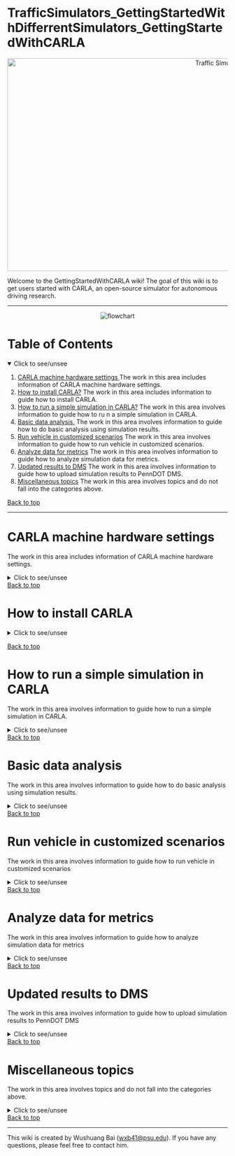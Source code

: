 # TrafficSimulators_GettingStartedWithDifferrentSimulators_GettingStartedWithCARLA


<p align="center">
<img src="https://github.com/ivsg-psu/TrafficSimulators_GettingStartedWithDifferrentSimulators_GettingStartedWithCARLA/blob/main/Documents/Images/CARLA_day.png" alt="Traffic Simulators" width="960" height="486">
</p>
Welcome to the GettingStartedWithCARLA wiki! The goal of this wiki is to get users started with CARLA, an open-source simulator for autonomous driving research. 

***
<p align="center">
<img src="https://github.com/ivsg-psu/TrafficSimulators_GettingStartedWithDifferrentSimulators_GettingStartedWithCARLA/blob/main/Documents/Images/flowchart.png" alt="flowchart" >
</p>

# Table of Contents
<details open>
  <summary> Click to see/unsee </summary>
  <ol>
    <li>
        <a href="#carla-machine-hardware-settings">CARLA machine hardware settings </a>
        The work in this area includes information of CARLA machine hardware settings.
    </li>
    <li>
        <a href="#how-to-install-carla">How to install CARLA?</a>
        The work in this area includes information to guide how to install CARLA. 
    </li>
    <li>
        <a href="#how-to-run-a-simple-simulation-in-carla">How to run a simple simulation in CARLA?</a> 
        The work in this area involves information to guide how to ru n a simple simulation in CARLA.
    </li>
    <li>
        <a href="#basic-data-analysis">Basic data analysis.</a>
        The work in this area involves information to guide how to do basic analysis using simulation results.
    </li>
    <li>
        <a href="#run-vehicle-in-customized-scenarios">Run vehicle in customized scenarios</a>
        The work in this area involves information to guide how to run vehicle in customized scenarios.
    </li>
    <li>
        <a href="#analyze-data-for-metrics">Analyze data for metrics</a>
        The work in this area involves information to guide how to analyze simulation data for metrics.
    </li>
    <li>
        <a href="#updated-results-to-DMS">Updated results to DMS</a>
        The work in this area involves information to guide how to upload simulation results to PennDOT DMS.
    </li>
    <li>
        <a href="#miscellaneous-topics">Miscellaneous topics</a>
        The work in this area involves topics and do not fall into the categories above.
    </li>
    
  </ol>
</details>

<a href="#table-of-contents">Back to top</a>

***
# CARLA machine hardware settings
The work in this area includes information of CARLA machine hardware settings.
<details closed> 
  <summary> Click to see/unsee </summary>
  <ul>
    <li>
      <a href="https://github.com/ivsg-psu/Hardware_SimulatorHardwareBuilds_CARLAMachineHarewareSettings">
      CARLA machine hardware settings 
      </a>
      <br>
      This wiki page presents the information of the hardware settings for CARLA computer .
    </li>
  </ul>
</details>
<a href="#table-of-contents">Back to top</a>

# How to install CARLA

<details closed> 
  <summary> Click to see/unsee </summary>
  <ul>
    <li>
      <a href="https://www.python.org/downloads/">
      Installation of python3 
      </a>
      <br>
      This is the link for python3 installation. 
    </li>
    <li>
      <a href="https://github.com/ivsg-psu/DrivingSimulators_VirtualEnvironment_SetupCARLA">
      How to install CARLA
      </a>
      <br>
      This wiki page presents the work to guide how to install CARLA. 
    </li>
  </ul>
</details>

<a href="#table-of-contents">Back to top</a>

# How to run a simple simulation in CARLA
The work in this area involves information to guide how to run a simple simulation in CARLA.
<details closed> 
  <summary> Click to see/unsee </summary>
  <ul>
    <li>
      <a href="https://github.com/ivsg-psu/DrivingSimulators_Miscellaneous_SimpleSimulationInCARLA">
     How to run a simple simulation in CARLA
      </a>
      <br>
    The work in this area involves information to guide how to run a simple simulation in CARLA.
    </li>
  </ul>
</details>
<a href="#table-of-contents">Back to top</a>

# Basic data analysis
The work in this area involves information to guide how to do basic analysis using simulation results.
<details closed> 
  <summary> Click to see/unsee </summary>
  <ul>
    <li>
      <a href="https://github.com/ivsg-psu/FeatureExtraction_RawDataProcessing_BasicDataAnalysisInCARLA">
     How to do basic analysis using CARLA simulation results
      </a>
      <br>
    The work in this area involves information to guide how to do basic analysis using CARLA simulation results
    </li>
  </ul>
</details>
<a href="#table-of-contents">Back to top</a>

# Run vehicle in customized scenarios
The work in this area involves information to guide how to run vehicle in customized scenarios
<details closed> 
  <summary> Click to see/unsee </summary>
  <ul>
    <li>
      <a href="https://github.com/ivsg-psu/DrivingSimulators_VirtualEnvironment_ImportMapIntoCARLA">
     How to import a customized map into CARLA and run a simple simulation
      </a>
      <br>
    The work in this area involves information to guide how to import a customized map into CARLA and run a simple simulation
    </li>
  </ul>
</details>
<a href="#table-of-contents">Back to top</a>

# Analyze data for metrics
The work in this area involves information to guide how to analyze simulation data for metrics
<details closed> 
  <summary> Click to see/unsee </summary>
To be added by Dr. Brennan.
</details>
<a href="#table-of-contents">Back to top</a>

# Updated results to DMS
The work in this area involves information to guide how to upload simulation results to PennDOT DMS
<details closed> 
  <summary> Click to see/unsee </summary>
  <ul>
    <li>
      <a href="https://github.com/ivsg-psu/FieldDataCollection_DataCollectionProcedures_DataTransferWithDMS">
     How to push data to DMS
      </a>
      <br>
    The work in this area involves information to guide how to upload simulation results to PennDOT DMS.
    </li>
  </ul>
</details>
<a href="#table-of-contents">Back to top</a>

# Miscellaneous topics
The work in this area involves topics and do not fall into the categories above. 
<details closed> 
  <summary> Click to see/unsee </summary>
  <ul>
    <li>
      <a href="https://github.com/ivsg-psu/DrivingSimulators_Miscellaneous_CARLATrafficManager">
     How to control the surrounding traffic.
      </a>
      <br>
    The work in this area involves information to guide how to control the surrounding traffic in CARLA.
    </li>
    <li>
      <a href="https://github.com/ivsg-psu/DrivingSimulators_Miscellaneous_CARLASynchronizedMode">
     How to run CARLA in synchronized mode.
      </a>
      <br>
    The work in this area involves information to guide how to run CARLA in synchronized mode.
    </li>
    <li>
      <a href="https://github.com/ivsg-psu/DrivingSimulators_VirtualEnvironment_SetupCARLAStartupMap">
     How to set up the startup map in CARLA.
      </a>
      <br>
    The work in this area involves information to guide how to set up the startup map in CARLA.
    </li>    
    <li>
      <a href="https://github.com/ivsg-psu/DrivingSimulators_Miscellaneous_CARLAFinestTimeTest">
     Testing the finest time measurements in CARLA
      </a>
      <br>
    The work in this area involves information of testing the finest time measurements in CARLA.
    </li>
  </ul>  
</details>
<a href="#table-of-contents">Back to top</a>

---
This wiki is created by Wushuang Bai (wxb41@psu.edu). If you have any questions, please feel free to contact him. 


